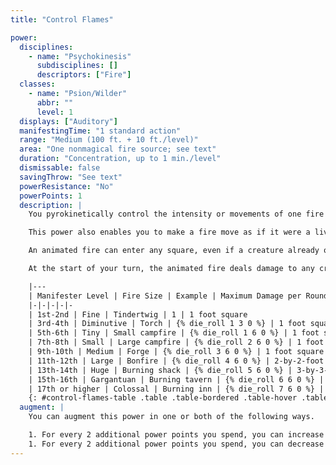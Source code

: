 ```yaml
---
title: "Control Flames"

power:
  disciplines:
    - name: "Psychokinesis"
      subdisciplines: []
      descriptors: ["Fire"]
  classes:
    - name: "Psion/Wilder"
      abbr: ""
      level: 1
  displays: ["Auditory"]
  manifestingTime: "1 standard action"
  range: "Medium (100 ft. + 10 ft./level)"
  area: "One nonmagical fire source; see text"
  duration: "Concentration, up to 1 min./level"
  dismissable: false
  savingThrow: "See text"
  powerResistance: "No"
  powerPoints: 1
  description: |
    You pyrokinetically control the intensity or movements of one fire source. A nonmagical fire source can be controlled if it is equal to or smaller than the maximum size of fire you can control according to your manifester level, as noted on the accompanying table. You can freely switch control between fire sources, or change the nature of your control, while you maintain concentration, but only one specified change (keeping a fire burning, animating it, or altering its size) can be made to one fire source in a round. When your control over a fire source lapses, that fire immediately returns to its original state (or goes out if it has no fuel or has been moved away from its original location). With this power, you can artificially keep a fire burning that would normally expire for lack of fuel; even dousing a controlled flame with water does not put it out (though completely submerging the flame would). Normally, a creature at risk of catching on fire can avoid this fate by making a DC 15 Reflex saving throw, with success indicating that the fire has gone out. If the fire is one that has been kept burning by the use of control flames, then the DC of the Reflex save needed to put out the flames increases to 25.

    This power also enables you to make a fire move as if it were a living creature. You can animate only a naturally burning fire; if you attempt to animate one that has been increased or decreased in size by your augmentation of this power, the fire immediately returns to its original size. An animated fire moves at a speed of 30 feet. A fire that moves away from its fuel or its original location dies as soon as your control over it lapses.

    An animated fire can enter any square, even if a creature already occupies it. If an animated fire enters a square occupied by a creature, that creature can make a Reflex save to get out of the way (DC 11 + the number of dice of damage the fire does + your Int modifier if you are a psion or your Cha modifier if you are a wilder). A successful Reflex save moves the creature to the nearest unoccupied square. The flames deal the indicated damage to any creature that is either on fire or surrounded by the flames (in the fire's space); see the accompanying table).

    At the start of your turn, the animated fire deals damage to any creature in its space, and the creature catches on fire unless it makes a Reflex save (DC as noted above). A victim on fire takes {% die_roll 1 6 0 %} points of damage each round. Additional rounds in the same space as the animated fire occupies mean additional chances of ignition. The damage from multiple normal fires stacks, but the victim gets a saving throw each round to negate each fire. It is possible to switch control from the animated fire (causing it to disappear) to intensify f lames that are already burning (thus denying the foe Ref lex saves after the first).

    |---
    | Manifester Level | Fire Size | Example | Maximum Damage per Round | Space
    |-|-|-|-|-
    | 1st-2nd | Fine | Tindertwig | 1 | 1 foot square
    | 3rd-4th | Diminutive | Torch | {% die_roll 1 3 0 %} | 1 foot square
    | 5th-6th | Tiny | Small campfire | {% die_roll 1 6 0 %} | 1 foot square
    | 7th-8th | Small | Large campfire | {% die_roll 2 6 0 %} | 1 foot square
    | 9th-10th | Medium | Forge | {% die_roll 3 6 0 %} | 1 foot square
    | 11th-12th | Large | Bonfire | {% die_roll 4 6 0 %} | 2-by-2-foot square
    | 13th-14th | Huge | Burning shack | {% die_roll 5 6 0 %} | 3-by-3-foot square
    | 15th-16th | Gargantuan | Burning tavern | {% die_roll 6 6 0 %} | 4-by-4-foot square
    | 17th or higher | Colossal | Burning inn | {% die_roll 7 6 0 %} | 5-by-5-foot square
    {: #control-flames-table .table .table-bordered .table-hover .table-striped data-caption="Table: Control Flames" }
  augment: |
    You can augment this power in one or both of the following ways.

    1. For every 2 additional power points you spend, you can increase the size of a fire you want to control by one step, up to the maximum size of fire you can control according to your manifester level.
    1. For every 2 additional power points you spend, you can decrease the size of a fire you want to control by one step. You can reduce a Tiny or smaller fire to nothing, extinguishing it.
---
```

